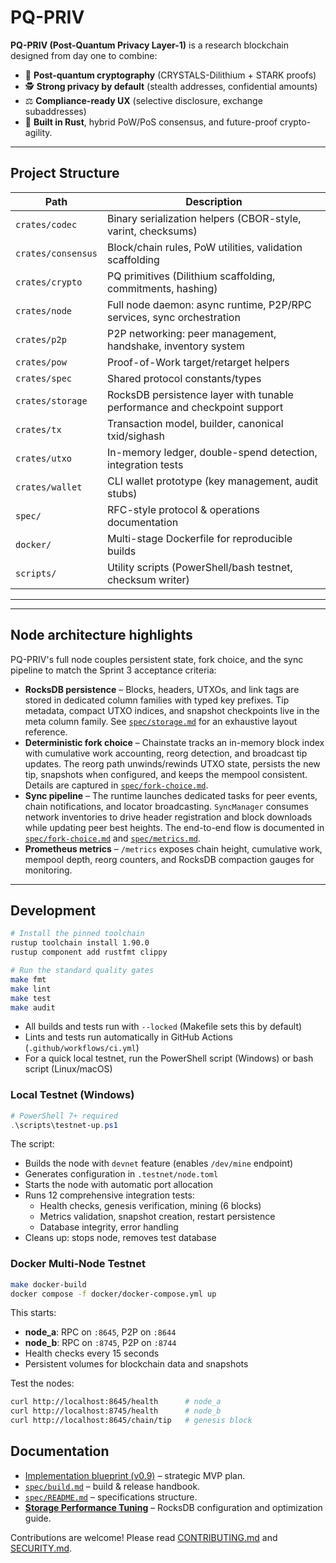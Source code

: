 # PQ-PRIV

**PQ-PRIV (Post-Quantum Privacy Layer-1)** is a research blockchain designed from day one to combine:

- 🧩 **Post-quantum cryptography** (CRYSTALS-Dilithium + STARK proofs)
- 🕵️ **Strong privacy by default** (stealth addresses, confidential amounts)
- ⚖️ **Compliance-ready UX** (selective disclosure, exchange subaddresses)
- 🧠 **Built in Rust**, hybrid PoW/PoS consensus, and future-proof crypto-agility.

---

## Project Structure

| Path | Description |
|------|-------------|
| `crates/codec`    | Binary serialization helpers (CBOR-style, varint, checksums) |
| `crates/consensus`| Block/chain rules, PoW utilities, validation scaffolding |
| `crates/crypto`   | PQ primitives (Dilithium scaffolding, commitments, hashing) |
| `crates/node`     | Full node daemon: async runtime, P2P/RPC services, sync orchestration |
| `crates/p2p`      | P2P networking: peer management, handshake, inventory system |
| `crates/pow`      | Proof-of-Work target/retarget helpers |
| `crates/spec`     | Shared protocol constants/types |
| `crates/storage`  | RocksDB persistence layer with tunable performance and checkpoint support |
| `crates/tx`       | Transaction model, builder, canonical txid/sighash |
| `crates/utxo`     | In-memory ledger, double-spend detection, integration tests |
| `crates/wallet`   | CLI wallet prototype (key management, audit stubs) |
| `spec/`           | RFC-style protocol & operations documentation |
| `docker/`         | Multi-stage Dockerfile for reproducible builds |
| `scripts/`        | Utility scripts (PowerShell/bash testnet, checksum writer) |

---

---

## Node architecture highlights

PQ-PRIV's full node couples persistent state, fork choice, and the sync pipeline to
match the Sprint 3 acceptance criteria:

- **RocksDB persistence** – Blocks, headers, UTXOs, and link tags are stored in
  dedicated column families with typed key prefixes. Tip metadata, compact UTXO
  indices, and snapshot checkpoints live in the meta column family. See
  [`spec/storage.md`](./spec/storage.md) for an exhaustive layout reference.
- **Deterministic fork choice** – Chainstate tracks an in-memory block index with
  cumulative work accounting, reorg detection, and broadcast tip updates. The
  reorg path unwinds/rewinds UTXO state, persists the new tip, snapshots when
  configured, and keeps the mempool consistent. Details are captured in
  [`spec/fork-choice.md`](./spec/fork-choice.md).
- **Sync pipeline** – The runtime launches dedicated tasks for peer events,
  chain notifications, and locator broadcasting. `SyncManager` consumes network
  inventories to drive header registration and block downloads while updating
  peer best heights. The end-to-end flow is documented in
  [`spec/fork-choice.md`](./spec/fork-choice.md) and [`spec/metrics.md`](./spec/metrics.md).
- **Prometheus metrics** – `/metrics` exposes chain height, cumulative work,
  mempool depth, reorg counters, and RocksDB compaction gauges for monitoring.

---

## Development

```bash
# Install the pinned toolchain
rustup toolchain install 1.90.0
rustup component add rustfmt clippy

# Run the standard quality gates
make fmt
make lint
make test
make audit
```

* All builds and tests run with `--locked` (Makefile sets this by default)
* Lints and tests run automatically in GitHub Actions (`.github/workflows/ci.yml`)
* For a quick local testnet, run the PowerShell script (Windows) or bash script (Linux/macOS)

### Local Testnet (Windows)

```powershell
# PowerShell 7+ required
.\scripts\testnet-up.ps1
```

The script:
- Builds the node with `devnet` feature (enables `/dev/mine` endpoint)
- Generates configuration in `.testnet/node.toml`
- Starts the node with automatic port allocation
- Runs 12 comprehensive integration tests:
  - Health checks, genesis verification, mining (6 blocks)
  - Metrics validation, snapshot creation, restart persistence
  - Database integrity, error handling
- Cleans up: stops node, removes test database

### Docker Multi-Node Testnet

```bash
make docker-build
docker compose -f docker/docker-compose.yml up
```

This starts:
- **node_a**: RPC on `:8645`, P2P on `:8644`
- **node_b**: RPC on `:8745`, P2P on `:8744`
- Health checks every 15 seconds
- Persistent volumes for blockchain data and snapshots

Test the nodes:
```bash
curl http://localhost:8645/health      # node_a
curl http://localhost:8745/health      # node_b
curl http://localhost:8645/chain/tip   # genesis block
```

## Documentation

* [Implementation blueprint (v0.9)](./spec/blueprint.md) – strategic MVP plan.
* [`spec/build.md`](./spec/build.md) – build & release handbook.
* [`spec/README.md`](./spec/README.md) – specifications structure.
* **[Storage Performance Tuning](./docs/perf/storage.md)** – RocksDB configuration and optimization guide.

Contributions are welcome! Please read [CONTRIBUTING.md](./CONTRIBUTING.md) and [SECURITY.md](./SECURITY.md).
